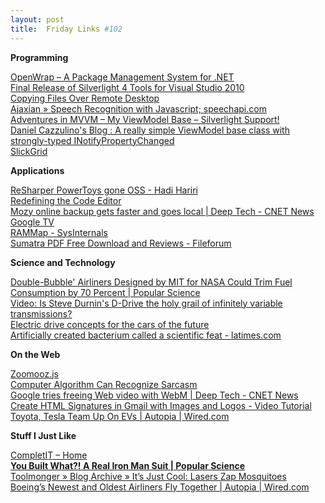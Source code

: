 ```yaml
---
layout: post
title:  Friday Links #102
---
```

**Programming**

[OpenWrap – A Package Management System for .NET](http://strangelights.com/blog/archive/2010/05/16/1661.aspx)   
[Final Release of Silverlight 4 Tools for Visual Studio 2010](http://karlshifflett.wordpress.com/2010/05/17/final-release-of-silverlight-4-tools-for-visual-studio-2010-wpf-developers-you-need-this-also/)   
[Copying Files Over Remote Desktop](http://haacked.com/archive/2010/05/18/remote-desktop-file-copy.aspx)   
[Ajaxian » Speech Recognition with Javascript; speechapi.com](http://ajaxian.com/archives/speech-recognition-with-javascript-speechapi-com?utm_source=feedburner&utm_medium=feed&utm_campaign=Feed%3A+ajaxian+%28Ajaxian+Blog%29&utm_content=Google+Reader)   
[Adventures in MVVM – My ViewModel Base – Silverlight Support!](http://houseofbilz.com/archive/2010/05/14/adventures-in-mvvm-ndash-my-viewmodel-base-ndash-silverlight-support.aspx?utm_source=feedburner&utm_medium=feed&utm_campaign=Feed%3A+genisio+%28Brian%27s+House+of+Bilz%29)   
[Daniel Cazzulino's Blog : A really simple ViewModel base class with strongly-typed INotifyPropertyChanged ](http://www.clariusconsulting.net/blogs/kzu/archive/2010/05/14/244098.aspx?utm_source=feedburner&utm_medium=feed&utm_campaign=Feed%3A+DanielCazzulino+%28Daniel+Cazzulino%27s+Blog%29&utm_content=Google+Reader)   
[SlickGrid](http://github.com/mleibman/SlickGrid)

**Applications**

[ReSharper PowerToys gone OSS - Hadi Hariri](http://devlicio.us/blogs/hadi_hariri/archive/2010/05/14/resharper-powertoys-gone-oss.aspx?utm_source=feedburner&utm_medium=feed&utm_campaign=Feed%3A+Devlicious+%28Devlicio.us%29&utm_content=Google+Reader)   
[Redefining the Code Editor](http://ariankulp.com/archive/2010/05/15/redefining-the-code-editor.aspx)   
[Mozy online backup gets faster and goes local | Deep Tech - CNET News](http://news.cnet.com/8301-30685_3-20005103-264.html?part=rss&subj=news&tag=2547-1_3-0-20)   
[Google TV ](http://www.google.com/tv/)   
[RAMMap - SysInternals ](http://technet.microsoft.com/en-us/sysinternals/ff700229.aspx)   
[Sumatra PDF Free Download and Reviews - Fileforum](http://fileforum.betanews.com/detail/Sumatra-PDF/1177957646/1?utm_source=feedburner&utm_medium=feed&utm_campaign=Feed%3A+fileforum%2Ffull+%28Fileforum+-+full+feed%29)

**Science and Technology**

[Double-Bubble' Airliners Designed by MIT for NASA Could Trim Fuel Consumption by 70 Percent | Popular Science](http://www.popsci.com/technology/article/2010-05/mit-designed-double-bubble-airliners-could-trim-fuel-consumption-70-percent)   
[Video: Is Steve Durnin's D-Drive the holy grail of infinitely variable transmissions?](http://www.gizmag.com/steve-durnin-ddrive-d-drive-infinitely-variable-transmission-geared/15088/)   
[Electric drive concepts for the cars of the future](http://www.sciencedaily.com/releases/2010/04/100419132401.htm?utm_source=feedburner&utm_medium=feed&utm_campaign=Feed%3A+sciencedaily+%28ScienceDaily%3A+Latest+Science+News%29)   
[Artificially created bacterium called a scientific feat - latimes.com ](http://www.latimes.com/news/science/la-sci-synthetic-genome-20100521,0,4710600.story)

**On the Web**

[Zoomooz.js ](http://janne.aukia.com/zoomooz/)   
[Computer Algorithm Can Recognize Sarcasm](http://www.popsci.com/technology/article/2010-05/computer-algorithm-can-recognize-sarcasm-which-soooo-cool)   
[Google tries freeing Web video with WebM | Deep Tech - CNET News ](http://news.cnet.com/8301-30685_3-20005378-264.html)   
[Create HTML Signatures in Gmail with Images and Logos - Video Tutorial](http://www.labnol.org/internet/gmail-html-signatures/13727/)   
[Toyota, Tesla Team Up On EVs | Autopia | Wired.com](http://www.wired.com/autopia/2010/05/toyota-tesla-team-up-on-evs/)

**Stuff I Just Like**

[CompletIT – Home ](http://www.completit.com/#)   
[**You Built What?! A Real Iron Man Suit | Popular Science**](http://www.popsci.com/diy/article/2010-05/you-built-what-real-iron-man)   
[Toolmonger » Blog Archive » It’s Just Cool: Lasers Zap Mosquitoes   
](http://toolmonger.com/2010/05/17/its-just-cool-lasers-zap-mosquitoes/)[Boeing’s Newest and Oldest Airliners Fly Together | Autopia | Wired.com](http://www.wired.com/autopia/2010/05/boeings-newest-and-oldest-airliners-fly-together/)
